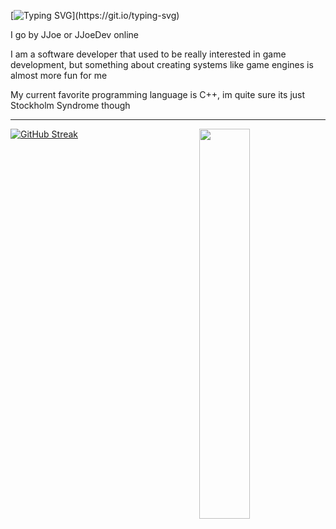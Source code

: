 [![Typing SVG](https://readme-typing-svg.demolab.com?font=Fira+Code&duration=4500&pause=1000&color=7A31F7&center=false&vCenter=true&random=false&width=435&lines=Hello+World!)](https://git.io/typing-svg)

I go by JJoe or JJoeDev online

I am a software developer that used to be really interested in game development, but something about creating systems like game engines is almost more fun for me

My current favorite programming language is C++, im quite sure its just Stockholm Syndrome though

---

<img align="right" width="40%" src="https://github-readme-stats.vercel.app/api/top-langs/?username=JJoeDev&layout=compact" />

[![GitHub Streak](https://streak-stats.demolab.com?user=jjoedev&theme=shadow-purple)](https://git.io/streak-stats)
